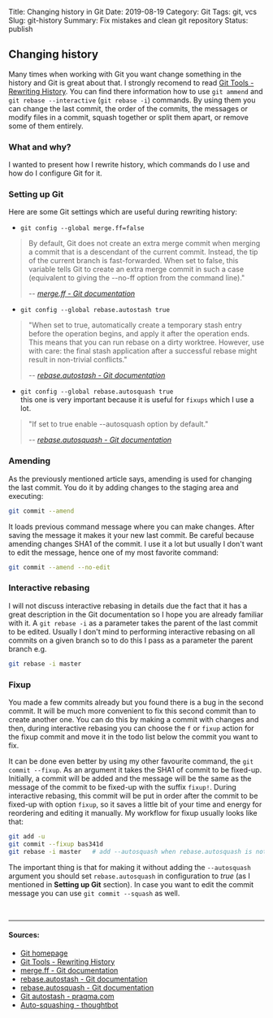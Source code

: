 Title: Changing history in Git
Date: 2019-08-19
Category: Git
Tags: git, vcs
Slug: git-history
Summary: Fix mistakes and clean git repository
Status: publish


## Changing history
Many times when working with Git you want change something in the history and Git is great about that.
I strongly recomend to read [Git Tools - Rewriting History](https://git-scm.com/book/en/v2/Git-Tools-Rewriting-History).
You can find there information how to use `git ammend` and `git rebase --interactive` (`git rebase -i`) commands.
By using them you can change the last commit, the order of the commits, the messages or modify files in a commit,
 squash together or split them apart, or remove some of them entirely.

### What and why?
I wanted to present how I rewrite history, which commands do I use and how do I configure Git for it.

### Setting up Git
Here are some Git settings which are useful during rewriting history:

* `git config --global merge.ff=false`
> By default, Git does not create an extra merge commit when merging a commit that is a descendant of the current commit. Instead, the tip of the current branch is fast-forwarded. When set to false, this variable tells Git to create an extra merge commit in such a case (equivalent to giving the --no-ff option from the command line)."
> 
> -- <cite>[merge.ff - Git documentation](https://git-scm.com/docs/git-config#Documentation/git-config.txt-mergeff)</cite>

* `git config --global rebase.autostash true`   
> "When set to true, automatically create a temporary stash entry before the operation begins, and apply it after the operation ends. This means that you can run rebase on a dirty worktree. However, use with care: the final stash application after a successful rebase might result in non-trivial conflicts."
>
> -- <cite>[rebase.autostash - Git documentation](https://git-scm.com/docs/git-config#Documentation/git-config.txt-rebaseautoStash)</cite>

* `git config --global rebase.autosquash true`  
   this one is very important because it is useful for `fixups` which I use a lot.
> "If set to true enable --autosquash option by default."
>
> -- <cite>[rebase.autosquash - Git documentation](https://git-scm.com/docs/git-config#Documentation/git-config.txt-rebaseautoSquash)</cite>

### Amending
As the previously mentioned article says, amending is used for changing the last commit. You do it by adding changes to the staging area and executing:
```bash
git commit --amend
```
It loads previous command message where you can make changes. After saving the message it makes it your new last commit. Be careful because amending changes SHA1 of the commit.
I use it a lot but usually I don't want to edit the message, hence one of my most favorite command:
```bash
git commit --amend --no-edit
```

### Interactive rebasing
I will not discuss interactive rebasing in details due the fact that it has a great description in the Git documentation so I hope you are already familiar with it.
A `git rebase -i` as a parameter takes the parent of the last commit to be edited.
Usually I don't mind to performing interactive rebasing on all commits on a given branch so to do this I pass as a parameter the parent branch e.g.
```bash
git rebase -i master
```

### Fixup
You made a few commits already but you found there is a bug in the second commit.
It will be much more convenient to fix this second commit than to create another one.
You can do this by making a commit with changes and then, during interactive rebasing you can choose the `f` or `fixup` action for the fixup commit and move it in the todo list below the commit you want to fix.

It can be done even better by using my other favourite command, the `git commit --fixup`. 
As an argument it takes the SHA1 of commit to be fixed-up.
Initially, a commit will be added and the message will be the same as the message of the commit to be fixed-up with the suffix `fixup!`.
During interactive rebasing, this commit will be put in order after the commit to be fixed-up with option `fixup`, so it saves a little bit of your time and energy for reordering and editing it manually.
My workflow for fixup usually looks like that:
```bash
git add -u
git commit --fixup bas341d
git rebase -i master   # add --autosquash when rebase.autosquash is not set to true
```
The important thing is that for making it without adding the `--autosquash` argument you should set `rebase.autosquash` in configuration to _true_ (as I mentioned in <b>Setting up Git</b> section).
In case you want to edit the commit message you can use `git commit --squash` as well. 


<br>

----------------
#### Sources:
* [Git homepage](https://git-scm.com/)
* [Git Tools - Rewriting History](https://git-scm.com/book/en/v2/Git-Tools-Rewriting-History)
* [merge.ff - Git documentation](https://git-scm.com/docs/git-config#Documentation/git-config.txt-mergeff)
* [rebase.autostash - Git documentation](https://git-scm.com/docs/git-config#Documentation/git-config.txt-rebaseautoStash)
* [rebase.autosquash - Git documentation](https://git-scm.com/docs/git-config#Documentation/git-config.txt-rebaseautoSquash)
* [Git autostash - praqma.com](https://www.praqma.com/stories/git-autostash/)
* [Auto-squashing - thoughtbot](https://thoughtbot.com/blog/autosquashing-git-commits)
